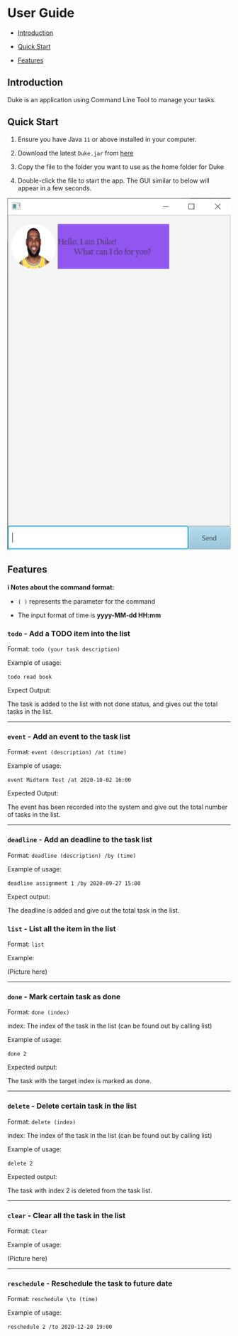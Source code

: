 # User Guide
- [Introduction](#Introduction)

- [Quick Start](#Quick-Start)

- [Features](#Features)

## Introduction

Duke is an application using Command Line Tool to manage your tasks.

## Quick Start

1. Ensure you have Java `11` or above installed in your computer.

2. Download the latest `Duke.jar` from [here](!https://github.com/Lingy12/ip/releases)

3. Copy the file to the folder you want to use as the home folder for Duke

4. Double-click the file to start the app. The GUI similar to below will appear in a few seconds.

<p align="center">
    <img src="https://github.com/Lingy12/ip/blob/master/demo/duke_main.png">
</p>

## Features 


<div markdown="block" class="alert alert-info">

**:information_source: Notes about the command format:**<br>
   * `( )` represents the parameter for the command
   
   * The input format of time is **yyyy-MM-dd HH:mm**
   
</div> 


### `todo` - Add a TODO item into the list

Format: `todo (your task description)`

Example of usage:

`todo read book`

Expect Output:

The task is added to the list with not done status, and gives out the total tasks in the list.

***

### `event` - Add an event to the task list

Format: `event (description) /at (time)` 

Example of usage:

`event Midterm Test /at 2020-10-02 16:00`

Expected Output:

The event has been recorded into the system and give out the total number of tasks in the list.

***


### `deadline` - Add an deadline to the task list

Format: `deadline (description) /by (time)`

Example of usage: 

`deadline assignment 1 /by 2020-09-27 15:00`

Expect output:

The deadline is added and give out the total task in the list.

### `list` - List all the item in the list

Format: `list`

Example:

(Picture here)

***

### `done` - Mark certain task as done

Format: `done (index)`

index: The index of the task in the list (can be found out by calling list)

Example of usage:

`done 2`

Expected output:

The task with the target index is marked as done. 

***

### `delete` - Delete certain task in the list

Format: `delete (index)`

index: The index of the task in the list (can be found out by calling list)

Example of usage:

`delete 2`

Expected output:

The task with index 2 is deleted from the task list.

***

### `clear` - Clear all the task in the list

Format: `Clear`

Example of usage:

(Picture here)

***

### `reschedule` - Reschedule the task to future date

Format: `reschedule \to (time)`

Example of usage: 

`reschedule 2 /to 2020-12-20 19:00`


